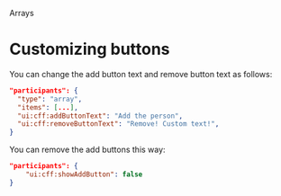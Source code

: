 Arrays

# Customizing buttons
You can change the add button text and remove button text as follows:

```json
"participants": {
  "type": "array",
  "items": [...],
  "ui:cff:addButtonText": "Add the person",
  "ui:cff:removeButtonText": "Remove! Custom text!",
}
```

You can remove the add buttons this way:

```json
"participants": {
    "ui:cff:showAddButton": false
}
```